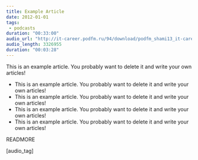 ```yaml
---
title: Example Article
date: 2012-01-01
tags: 
 - podcasts
duration: "00:33:00"
audio_url: "http://it-career.podfm.ru/94/download/podfm_shami13_it-career_88.mp3?stat=rss&soundirect=1"
audio_length: 3326955
duration: "00:03:28"
---
```


This is an example article. You probably want to delete it and write your own articles!

 * This is an example article. You probably want to delete it and write your own articles!
 * This is an example article. You probably want to delete it and write your own articles!
 * This is an example article. You probably want to delete it and write your own articles!
 * This is an example article. You probably want to delete it and write your own articles!
 
READMORE

[audio_tag]